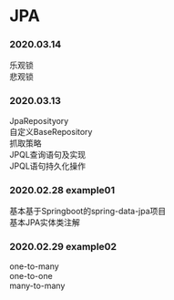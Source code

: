 # JPA
### 2020.03.14 
乐观锁  
悲观锁  

### 2020.03.13 
JpaReposityory  
自定义BaseRepository  
抓取策略  
JPQL查询语句及实现  
JPQL语句持久化操作  

### 2020.02.28 example01
基本基于Springboot的spring-data-jpa项目  
基本JPA实体类注解  

### 2020.02.29 example02
one-to-many  
one-to-one  
many-to-many  
